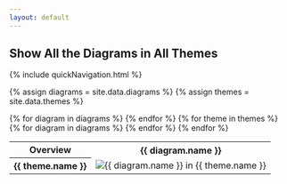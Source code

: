 ```yaml
---
layout: default
---
```

## Show All the Diagrams in All Themes

{% include quickNavigation.html %}

{% assign diagrams = site.data.diagrams %}
{% assign themes = site.data.themes %}

<table>
    <tr>
        <th>Overview</th>
{% for diagram in diagrams %}
        <th>{{ diagram.name }}</th>
{% endfor %}
    </tr>
{% for theme in themes %}
    <tr>
        <th>{{ theme.name }}</th>
{% for diagram in diagrams %}
        <td>
            <img src="../gallery/img/{{ diagram.name }}-{{ theme.name }}.svg" alt="{{ diagram.name }} in {{ theme.name }}" />
        </td>
{% endfor %}
    </tr>
{% endfor %}
</table>
